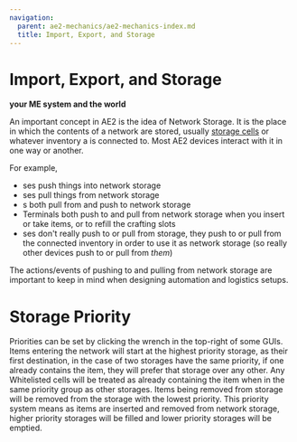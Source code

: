```yaml
---
navigation:
  parent: ae2-mechanics/ae2-mechanics-index.md
  title: Import, Export, and Storage
---
```

# Import, Export, and Storage
**your ME system and the world**

An important concept in AE2 is the idea of Network Storage. It is the place in which the contents of a network are stored,
usually [storage cells](../items-blocks-machines/storage_cells.md) or whatever inventory a <ItemLink id="storage_bus" />
is connected to. Most AE2 devices interact with it in one way or another.

For example,
- <ItemLink id="import_bus" />ses push things into network storage
- <ItemLink id="export_bus" />ses pull things from network storage
- <ItemLink id="interface" />s both pull from and push to network storage
- Terminals both push to and pull from network storage when you insert or take items, or to refill the crafting slots
- <ItemLink id="storage_bus" />ses don't really push to or pull from storage, they push to or pull from the connected inventory
in order to use it as network storage (so really other devices push to or pull from *them*)

The actions/events of pushing to and pulling from network storage are important to keep in mind when designing automation
and logistics setups.

# Storage Priority

Priorities can be set by clicking the wrench in the top-right of some GUIs.
Items entering the network will start at the highest priority storage, as
their first destination, in the case of two storages have the same priority,
if one already contains the item, they will prefer that storage over any
other. Any Whitelisted cells will be treated as already containing the item
when in the same priority group as other storages. Items being removed from storage will
be removed from the storage with the lowest priority. This priority system means as items are inserted and removed
from network storage, higher priority storages will be filled and lower priority storages will be emptied.